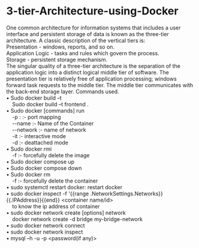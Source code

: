 # 3-tier-Architecture-using-Docker


One common architecture for information systems that includes a user interface and persistent storage of data is known as the three-tier architecture. A classic description of the vertical tiers is:  
Presentation - windows, reports, and so on.  
Application Logic - tasks and rules which govern the process.  
Storage - persistent storage mechanism.  
The singular quality of a three-tier architecture is the separation of the application logic into a distinct logical middle tier of software. The presentation tier is relatively free of application processing; windows forward task requests to the middle tier. The middle tier communicates with the back-end storage layer.
Commands used.  
•   Sudo docker build –t <image name> <path>  
&nbsp;&nbsp;&nbsp;&nbsp;Sudo docker build –t frontend .  
•   Sudo docker [commands] run  
&nbsp;&nbsp;&nbsp;&nbsp;-p <port to run on localhost> : <post on which it is exposed> :- port mapping   
&nbsp;&nbsp;&nbsp;&nbsp;--name <name>:- Name of the Container    
&nbsp;&nbsp;&nbsp;&nbsp;--network <network name> :- name of network  
&nbsp;&nbsp;&nbsp;&nbsp;-it :- interactive mode  
&nbsp;&nbsp;&nbsp;&nbsp;-d :- deattached mode  
•	Sudo docker rmi <image name>  
&nbsp;&nbsp;&nbsp;&nbsp;-f :- forcefully delete the image  
•	Sudo docker compose up  
•	Sudo docker compose down  
•	Sudo docker rm <container name>  
&nbsp;&nbsp;&nbsp;&nbsp;-f :- forcefully delete the container  
•	sudo systemctl restart docker: restart docker  
•	sudo docker inspect -f '{{range .NetworkSettings.Networks}}{{.IPAddress}}{{end}} <container name/id>  
&nbsp;&nbsp;&nbsp;&nbsp;to know the ip address of container  
•	sudo docker network create [options] network  
&nbsp;&nbsp;&nbsp;&nbsp;docker network create -d bridge my-bridge-network  
•	sudo docker network connect <network name> <container name>  
•	sudo docker network inspect <network name>  
•	mysql –h <ip address> -u <user name> -p <password(if any)>  

 
